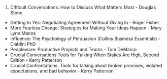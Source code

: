 1. Difficult Conversations: How to Discuss What Matters Most - Douglas Stone
* Getting to Yes: Negotiating Agreement Without Giving In - Roger Fisher
* More Fearless Change: Strategies for Making Your Ideas Happen - Mary Lynn Manns
* Influence: The Psychology of Persuasion (Collins Business Essentials) - Cialdini PhD
* Peopleware: Productive Projects and Teams - Tom DeMarco
* Crucial Conversations Tools for Talking When Stakes Are High, Second Edition - Kerry Patterson
* Crucial Confrontations: Tools for talking about broken promises, violated expectations, and bad behavior - Kerry Patterson
